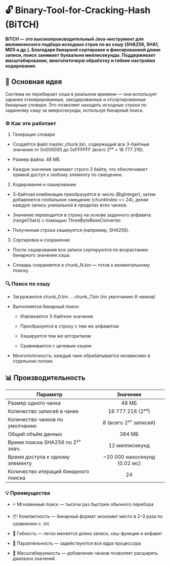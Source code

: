 # 🔓 Binary-Tool-for-Cracking-Hash (BiTCH)

#### BiTCH — это высокопроизводительный Java-инструмент для молниеносного подбора исходных строк по их хэшу (SHA256, SHA1, MD5 и др.). Благодаря бинарной сортировке и фиксированной длине записи, поиск занимает буквально миллисекунды. Поддерживает масштабирование, многопоточную обработку и гибкие настройки кодирования.

## 🧠 Основная идея

Система не перебирает хэши в реальном времени — она использует заранее сгенерированные, закодированные и отсортированные
бинарные словари. Это позволяет находить исходные строки по заданному хэшу за микросекунды, используя бинарный поиск.

### ⚙️ Как это работает

1. Генерация словаря
* Создаётся файл master_chunk.bin, содержащий все 3-байтные значения от 0x000000 до 0xFFFFFF (всего 2²⁴ = 16 777 216).

* Размер файла: 48 МБ

* Каждое значение занимает строго 3 байта, что обеспечивает прямой доступ к любому элементу по смещению.

2. Кодирование и хэширование
* 3-байтная комбинация преобразуется в число (BigInteger), затем добавляется глобальное смещение (chunkIndex << 24),
   делая каждую запись уникальной в пределах всех чанков.

* Значение переводится в строку на основе заданного алфавита (rangeChars) с помощью ThreeByteBaseConverter.

* Полученная строка хэшируется (например, SHA256).

3. Сортировка и сохранение
* После хэширования все записи сортируются по возрастанию бинарного значения хэша.

* Словарь сохраняется в chunk_N.bin — готов к моментальному поиску.

### 🔍 Поиск по хэшу

* Загружаются chunk_0.bin … chunk_7.bin (по умолчанию 8 чанков)

* Выполняется бинарный поиск:

   * Извлекается 3-байтное значение

  * Преобразуется в строку с тем же алфавитом

  * Хэшируется тем же алгоритмом

  * Сравнивается с целевым хэшем

* Многопоточность: каждый чанк обрабатывается независимо в отдельном потоке.

## 📊 Производительность

| Параметр                             |           Значение           |
|--------------------------------------|:----------------------------:|
| Размер одного чанка                  |            48 МБ             |
| Количество записей в чанке           |       16 777 216 (2²⁴)       |
| Количество чанков по умолчанию       |    8 (всего 2²⁷ записей)     |
| Общий объём данных                   |            384 МБ            |
| Время поиска SHA256 по 2²⁷ знач.     |        12 миллисекунд        |
| Время доступа к одному элементу      | ~20 000 наносекунд (0.02 мс) |
| Количество итераций бинарного поиска |              24              |

### 💡 Преимущества
* ⚡ Мгновенный поиск — тысячи раз быстрее обычного перебора

* 📦 Компактность — бинарный формат экономит место в 2–3 раза по сравнению с .txt

* 🔧 Гибкость — легко меняется длина записи, хэш-функция и алфавит

* 🧵 Параллельность — задействуются все ядра процессора

* 🧩 Масштабируемость — добавление чанков позволяет расширять диапазон значений
